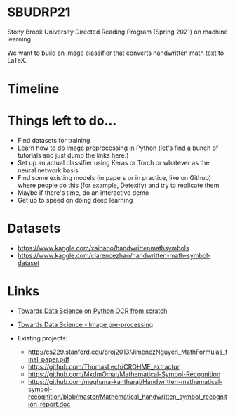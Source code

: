 # SBUDRP21

Stony Brook University Directed Reading Program (Spring 2021) on machine learning

We want to build an image classifier that converts handwritten math text to
LaTeX.

# Timeline

# Things left to do...

* Find datasets for training
* Learn how to do image preprocessing in Python (let's find a bunch of tutorials
  and just dump the links here.)
* Set up an actual classifier using Keras or Torch or whatever as the neural
  network basis
* Find some existing models (in papers or in practice, like on Github) where
  people do this (for example, Detexify) and try to replicate them
* Maybe if there's time, do an interactive demo
* Get up to speed on doing deep learning 

# Datasets
* https://www.kaggle.com/xainano/handwrittenmathsymbols
* https://www.kaggle.com/clarencezhao/handwritten-math-symbol-dataset

# Links

* [Towards Data Science on Python OCR from scratch](https://towardsdatascience.com/create-simple-optical-character-recognition-ocr-with-python-6d90adb82bb8)
* [Towards Data Science - Image pre-processing](https://towardsdatascience.com/image-pre-processing-c1aec0be3edf)

* Existing projects: 
  * http://cs229.stanford.edu/proj2013/JimenezNguyen_MathFormulas_final_paper.pdf
  * https://github.com/ThomasLech/CROHME_extractor
  * https://github.com/MkdmOmar/Mathematical-Symbol-Recognition
  * https://github.com/meghana-kantharaj/Handwritten-mathematical-symbol-recognition/blob/master/Mathematical_handwritten_symbol_recognition_report.doc
